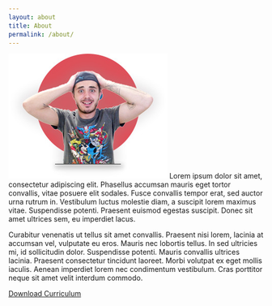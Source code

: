 ```yaml
---
layout: about
title: About
permalink: /about/
---
```


![](/assets/images/about.jpg)
Lorem ipsum dolor sit amet, consectetur adipiscing elit. Phasellus accumsan mauris eget tortor convallis, vitae posuere elit sodales. Fusce convallis tempor erat, sed auctor urna rutrum in. Vestibulum luctus molestie diam, a suscipit lorem maximus vitae. Suspendisse potenti. Praesent euismod egestas suscipit. Donec sit amet ultrices sem, eu imperdiet lacus. 

Curabitur venenatis ut tellus sit amet convallis. Praesent nisi lorem, lacinia at accumsan vel, vulputate eu eros.
Mauris nec lobortis tellus. In sed ultricies mi, id sollicitudin dolor. Suspendisse potenti. Mauris convallis ultrices lacinia. Praesent consectetur tincidunt laoreet. Morbi volutpat ex eget mollis iaculis. Aenean imperdiet lorem nec condimentum vestibulum. Cras porttitor neque sit amet velit interdum commodo.

[Download Curriculum](/assets/download/viniciusmazzeo.pdf)
